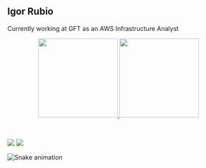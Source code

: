 ## Igor Rubio
Currently working at GFT as an AWS Infrastructure Analyst
<div align="center">
  <a href="https://github.com/igorsrs2019">
  <img height="180em" src="https://github-readme-stats.vercel.app/api?username=igorsrs2019&show_icons=true&theme=dark&include_all_commits=true&count_private=true"/>
  <img height="180em" src="https://github-readme-stats.vercel.app/api/top-langs/?username=igorsrs2019&layout=compact&langs_count=7&theme=dark"/>
</div>
    
<div style="display: inline_block"><br>
 
</div>
  
  ##
 
<div> 
  
  <a href = "mailto:ighor_souza@hotmail.com"><img src="https://img.shields.io/badge/-Gmail-%23333?style=for-the-badge&logo=gmail&logoColor=white" target="_blank"></a>
  <a href="https://www.linkedin.com/in/igor-rubio-68541676" target="_blank"><img src="https://img.shields.io/badge/-LinkedIn-%230077B5?style=for-the-badge&logo=linkedin&logoColor=white" target="_blank"></a> 
 
  ![Snake animation](https://github.com/igorsrs2019/igorsrs2019/blob/output/github-contribution-grid-snake.svg)
 
</div>
